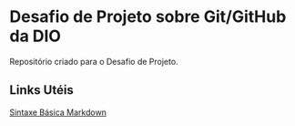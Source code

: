 # Desafio de Projeto sobre Git/GitHub da DIO
Repositório criado para o Desafio de Projeto.

## Links Utéis
[Sintaxe Básica Markdown](https://www.markdownguide.org/basic-syntax/)
